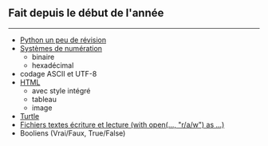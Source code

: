 **Fait depuis le début de l'année**
---
-----------------------------------
- [Python un peu de révision](https://github.com/Eagle57f/NSI/tree/main/Python/Divers "Python un peu de révision")
- [Systèmes de numération](https://github.com/Eagle57f/NSI/tree/main/Python/Binaire%20et%20h%C3%A9xad%C3%A9cimal%20et%20UTF-8 "Systèmes de numération")
    - binaire
    - hexadécimal
- codage ASCII et UTF-8
- [HTML](https://github.com/Eagle57f/NSI/tree/main/HTML "HTML")
    - avec style intégré
    - tableau
    - image
- [Turtle](https://github.com/Eagle57f/NSI/tree/main/Python/Turtle "Turtle")
- [Fichiers textes écriture et lecture (with open(..., "r/a/w") as ...)](https://github.com/Eagle57f/NSI/tree/main/Python/fichiers "Fichiers textes écriture et lecture ")
- Booliens (Vrai/Faux, True/False)
